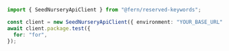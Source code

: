 ```typescript
import { SeedNurseryApiClient } from "@fern/reserved-keywords";

const client = new SeedNurseryApiClient({ environment: "YOUR_BASE_URL" });
await client.package.test({
  for: "for",
});
 
```                        


